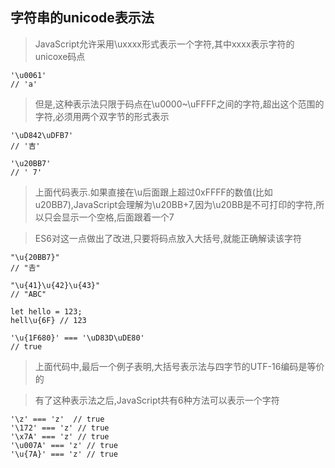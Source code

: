 ## 字符串的unicode表示法
>JavaScript允许采用\uxxxx形式表示一个字符,其中xxxx表示字符的unicoxe码点
```
'\u0061'
// 'a'
```
>但是,这种表示法只限于码点在\u0000~\uFFFF之间的字符,超出这个范围的字符,必须用两个双字节的形式表示
```
'\uD842\uDFB7'
// '吉'

'\u20BB7'
// ' 7'
```
>上面代码表示.如果直接在\u后面跟上超过0xFFFF的数值(比如u20BB7),JavaScript会理解为\u20BB+7,因为\u20BB是不可打印的字符,所以只会显示一个空格,后面跟着一个7

>ES6对这一点做出了改进,只要将码点放入大括号,就能正确解读该字符
```
"\u{20BB7}"
// "𠮷"

"\u{41}\u{42}\u{43}"
// "ABC"

let hello = 123;
hell\u{6F} // 123

'\u{1F680}' === '\uD83D\uDE80'
// true
```
>上面代码中,最后一个例子表明,大括号表示法与四字节的UTF-16编码是等价的

>有了这种表示法之后,JavaScript共有6种方法可以表示一个字符
```
'\z' === 'z'  // true
'\172' === 'z' // true
'\x7A' === 'z' // true
'\u007A' === 'z' // true
'\u{7A}' === 'z' // true
```